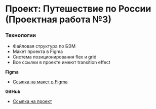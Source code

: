 # Проект: Путешествие по России (Проектная работа №3)

### Технологии 
* Файловая структура по БЭМ
* Макет проекта в Figma
* Система позиционирования flex и grid
* Все ссылки в проекте имеют transition effect

**Figma**

* [Ссылка на макет в Figma](https://www.figma.com/file/5S2WSbEFL6awjVWJ0NWL8Q/Sprint-3_-Russia-_-desktop-mobile?node-id=28503%3A0)

**GitHub**

* [Ссылка на проект](https://annakoby.github.io/russian-travel/)
